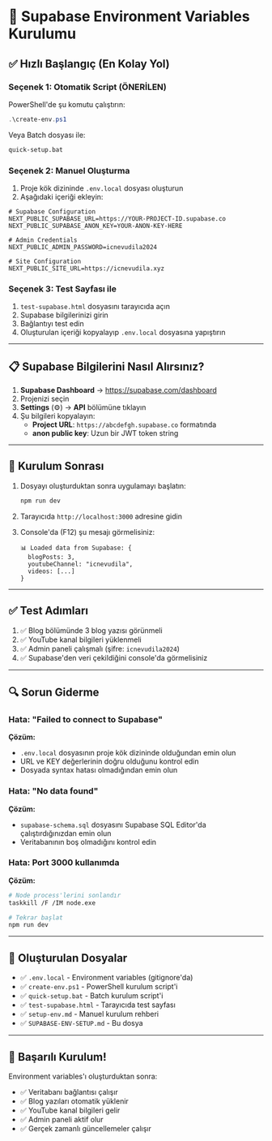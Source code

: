 # 🚀 Supabase Environment Variables Kurulumu

## ✅ Hızlı Başlangıç (En Kolay Yol)

### Seçenek 1: Otomatik Script (ÖNERİLEN)

PowerShell'de şu komutu çalıştırın:

```powershell
.\create-env.ps1
```

Veya Batch dosyası ile:

```cmd
quick-setup.bat
```

### Seçenek 2: Manuel Oluşturma

1. Proje kök dizininde `.env.local` dosyası oluşturun
2. Aşağıdaki içeriği ekleyin:

```env
# Supabase Configuration
NEXT_PUBLIC_SUPABASE_URL=https://YOUR-PROJECT-ID.supabase.co
NEXT_PUBLIC_SUPABASE_ANON_KEY=YOUR-ANON-KEY-HERE

# Admin Credentials
NEXT_PUBLIC_ADMIN_PASSWORD=icnevudila2024

# Site Configuration
NEXT_PUBLIC_SITE_URL=https://icnevudila.xyz
```

### Seçenek 3: Test Sayfası ile

1. `test-supabase.html` dosyasını tarayıcıda açın
2. Supabase bilgilerinizi girin
3. Bağlantıyı test edin
4. Oluşturulan içeriği kopyalayıp `.env.local` dosyasına yapıştırın

---

## 📋 Supabase Bilgilerini Nasıl Alırsınız?

1. **Supabase Dashboard** → https://supabase.com/dashboard
2. Projenizi seçin
3. **Settings** (⚙️) → **API** bölümüne tıklayın
4. Şu bilgileri kopyalayın:
   - **Project URL**: `https://abcdefgh.supabase.co` formatında
   - **anon public key**: Uzun bir JWT token string

---

## 🎯 Kurulum Sonrası

1. Dosyayı oluşturduktan sonra uygulamayı başlatın:
   ```bash
   npm run dev
   ```

2. Tarayıcıda `http://localhost:3000` adresine gidin

3. Console'da (F12) şu mesajı görmelisiniz:
   ```
   📊 Loaded data from Supabase: {
     blogPosts: 3,
     youtubeChannel: "icnevudila",
     videos: [...]
   }
   ```

---

## ✅ Test Adımları

1. ✅ Blog bölümünde 3 blog yazısı görünmeli
2. ✅ YouTube kanal bilgileri yüklenmeli
3. ✅ Admin paneli çalışmalı (şifre: `icnevudila2024`)
4. ✅ Supabase'den veri çekildiğini console'da görmelisiniz

---

## 🔍 Sorun Giderme

### Hata: "Failed to connect to Supabase"

**Çözüm:**
- `.env.local` dosyasının proje kök dizininde olduğundan emin olun
- URL ve KEY değerlerinin doğru olduğunu kontrol edin
- Dosyada syntax hatası olmadığından emin olun

### Hata: "No data found"

**Çözüm:**
- `supabase-schema.sql` dosyasını Supabase SQL Editor'da çalıştırdığınızdan emin olun
- Veritabanının boş olmadığını kontrol edin

### Hata: Port 3000 kullanımda

**Çözüm:**
```bash
# Node process'lerini sonlandır
taskkill /F /IM node.exe

# Tekrar başlat
npm run dev
```

---

## 📁 Oluşturulan Dosyalar

- ✅ `.env.local` - Environment variables (gitignore'da)
- ✅ `create-env.ps1` - PowerShell kurulum script'i
- ✅ `quick-setup.bat` - Batch kurulum script'i
- ✅ `test-supabase.html` - Tarayıcıda test sayfası
- ✅ `setup-env.md` - Manuel kurulum rehberi
- ✅ `SUPABASE-ENV-SETUP.md` - Bu dosya

---

## 🎉 Başarılı Kurulum!

Environment variables'ı oluşturduktan sonra:
- ✅ Veritabanı bağlantısı çalışır
- ✅ Blog yazıları otomatik yüklenir
- ✅ YouTube kanal bilgileri gelir
- ✅ Admin paneli aktif olur
- ✅ Gerçek zamanlı güncellemeler çalışır
